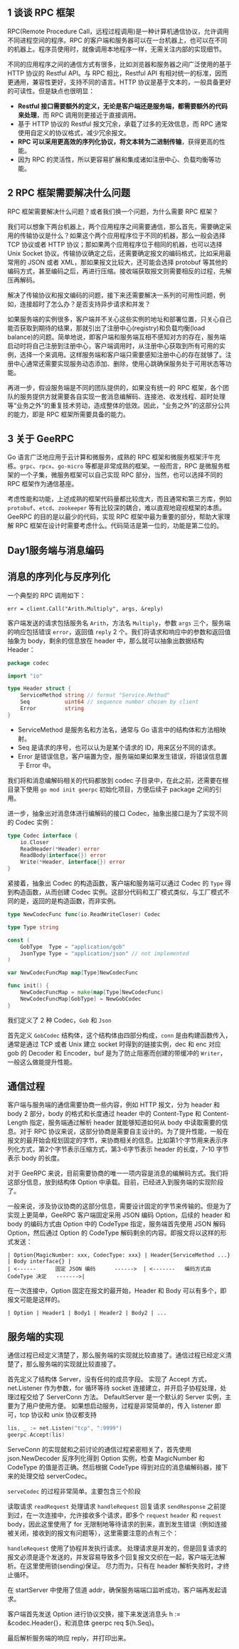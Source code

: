 ## 1 谈谈 RPC 框架

RPC(Remote Procedure Call，远程过程调用)是一种计算机通信协议，允许调用不同进程空间的程序。RPC 的客户端和服务器可以在一台机器上，也可以在不同的机器上。程序员使用时，就像调用本地程序一样，无需关注内部的实现细节。

不同的应用程序之间的通信方式有很多，比如浏览器和服务器之间广泛使用的基于 HTTP 协议的 Restful API。与 RPC 相比，Restful API 有相对统一的标准，因而更通用，兼容性更好，支持不同的语言。HTTP 协议是基于文本的，一般具备更好的可读性。但是缺点也很明显：

- **Restful 接口需要额外的定义，无论是客户端还是服务端，都需要额外的代码来处理**，而 RPC 调用则更接近于直接调用。
- 基于 HTTP 协议的 Restful 报文冗余，承载了过多的无效信息，而 RPC 通常使用自定义的协议格式，减少冗余报文。
- **RPC 可以采用更高效的序列化协议，将文本转为二进制传输**，获得更高的性能。
- 因为 RPC 的灵活性，所以更容易扩展和集成诸如注册中心、负载均衡等功能。

## 2 RPC 框架需要解决什么问题

RPC 框架需要解决什么问题？或者我们换一个问题，为什么需要 RPC 框架？

我们可以想象下两台机器上，两个应用程序之间需要通信，那么首先，需要确定采用的传输协议是什么？如果这个两个应用程序位于不同的机器，那么一般会选择 TCP 协议或者 HTTP 协议；那如果两个应用程序位于相同的机器，也可以选择 Unix Socket 协议。传输协议确定之后，还需要确定报文的编码格式，比如采用最常用的 JSON 或者 XML，那如果报文比较大，还可能会选择 protobuf 等其他的编码方式，甚至编码之后，再进行压缩。接收端获取报文则需要相反的过程，先解压再解码。

解决了传输协议和报文编码的问题，接下来还需要解决一系列的可用性问题，例如，连接超时了怎么办？是否支持异步请求和并发？

如果服务端的实例很多，客户端并不关心这些实例的地址和部署位置，只关心自己能否获取到期待的结果，那就引出了注册中心(registry)和负载均衡(load balance)的问题。简单地说，即客户端和服务端互相不感知对方的存在，服务端启动时将自己注册到注册中心，客户端调用时，从注册中心获取到所有可用的实例，选择一个来调用。这样服务端和客户端只需要感知注册中心的存在就够了。注册中心通常还需要实现服务动态添加、删除，使用心跳确保服务处于可用状态等功能。

再进一步，假设服务端是不同的团队提供的，如果没有统一的 RPC 框架，各个团队的服务提供方就需要各自实现一套消息编解码、连接池、收发线程、超时处理等“业务之外”的重复技术劳动，造成整体的低效。因此，“业务之外”的这部分公共的能力，即是 RPC 框架所需要具备的能力。

## 3 关于 GeeRPC

Go 语言广泛地应用于云计算和微服务，成熟的 RPC 框架和微服务框架汗牛充栋。`grpc`、`rpcx`、`go-micro` 等都是非常成熟的框架。一般而言，RPC 是微服务框架的一个子集，微服务框架可以自己实现 RPC 部分，当然，也可以选择不同的 RPC 框架作为通信基座。

考虑性能和功能，上述成熟的框架代码量都比较庞大，而且通常和第三方库，例如 `protobuf`、`etcd`、`zookeeper` 等有比较深的耦合，难以直观地窥视框架的本质。GeeRPC 的目的是以最少的代码，实现 RPC 框架中最为重要的部分，帮助大家理解 RPC 框架在设计时需要考虑什么。代码简洁是第一位的，功能是第二位的。



## Day1服务端与消息编码

## 消息的序列化与反序列化

一个典型的 RPC 调用如下：

```
err = client.Call("Arith.Multiply", args, &reply)
```

客户端发送的请求包括服务名 `Arith`，方法名 `Multiply`，参数 `args` 三个，服务端的响应包括错误 `error`，返回值 `reply` 2 个。我们将请求和响应中的参数和返回值抽象为 body，剩余的信息放在 header 中，那么就可以抽象出数据结构 Header：

```go
package codec

import "io"

type Header struct {
	ServiceMethod string // format "Service.Method"
	Seq           uint64 // sequence number chosen by client
	Error         string
}
```

- ServiceMethod 是服务名和方法名，通常与 Go 语言中的结构体和方法相映射。
- Seq 是请求的序号，也可以认为是某个请求的 ID，用来区分不同的请求。
- Error 是错误信息，客户端置为空，服务端如果如果发生错误，将错误信息置于 Error 中。

我们将和消息编解码相关的代码都放到 codec 子目录中，在此之前，还需要在根目录下使用 `go mod init geerpc` 初始化项目，方便后续子 package 之间的引用。

进一步，抽象出对消息体进行编解码的接口 Codec，抽象出接口是为了实现不同的 Codec 实例：

```go
type Codec interface {
	io.Closer
	ReadHeader(*Header) error
	ReadBody(interface{}) error
	Write(*Header, interface{}) error
}
```

紧接着，抽象出 Codec 的构造函数，客户端和服务端可以通过 Codec 的 `Type` 得到构造函数，从而创建 Codec 实例。这部分代码和工厂模式类似，与工厂模式不同的是，返回的是构造函数，而非实例。

```go
type NewCodecFunc func(io.ReadWriteCloser) Codec

type Type string

const (
	GobType  Type = "application/gob"
	JsonType Type = "application/json" // not implemented
)

var NewCodecFuncMap map[Type]NewCodecFunc

func init() {
	NewCodecFuncMap = make(map[Type]NewCodecFunc)
	NewCodecFuncMap[GobType] = NewGobCodec
}
```

我们定义了 2 种 Codec，`Gob` 和 `Json`

首先定义 `GobCodec` 结构体，这个结构体由四部分构成，`conn` 是由构建函数传入，通常是通过 TCP 或者 Unix 建立 socket 时得到的链接实例，dec 和 enc 对应 gob 的 Decoder 和 Encoder，buf 是为了防止阻塞而创建的带缓冲的 `Writer`，一般这么做能提升性能。

## 通信过程
客户端与服务端的通信需要协商一些内容，例如 HTTP 报文，分为 header 和 body 2 部分，body 的格式和长度通过 header 中的 Content-Type 和 Content-Length 指定，服务端通过解析 header 就能够知道如何从 body 中读取需要的信息。对于 RPC 协议来说，这部分协商是需要自主设计的。为了提升性能，一般在报文的最开始会规划固定的字节，来协商相关的信息。比如第1个字节用来表示序列化方式，第2个字节表示压缩方式，第3-6字节表示 header 的长度，7-10 字节表示 body 的长度。

对于 GeeRPC 来说，目前需要协商的唯一一项内容是消息的编解码方式。我们将这部分信息，放到结构体 Option 中承载。目前，已经进入到服务端的实现阶段了。

一般来说，涉及协议协商的这部分信息，需要设计固定的字节来传输的。但是为了实现上更简单，GeeRPC 客户端固定采用 JSON 编码 Option，后续的 header 和 body 的编码方式由 Option 中的 CodeType 指定，服务端首先使用 JSON 解码 Option，然后通过 Option 的 CodeType 解码剩余的内容。即报文将以这样的形式发送：
```
| Option{MagicNumber: xxx, CodecType: xxx} | Header{ServiceMethod ...} | Body interface{} |
| <------      固定 JSON 编码      ------>  | <-------   编码方式由 CodeType 决定   ------->|
```

在一次连接中，Option 固定在报文的最开始，Header 和 Body 可以有多个，即报文可能是这样的。
```
| Option | Header1 | Body1 | Header2 | Body2 | ...
```

## 服务端的实现
通信过程已经定义清楚了，那么服务端的实现就比较直接了。通信过程已经定义清楚了，那么服务端的实现就比较直接了。

首先定义了结构体 Server，没有任何的成员字段。
实现了 Accept 方式，net.Listener 作为参数，for 循环等待 socket 连接建立，并开启子协程处理，处理过程交给了 ServerConn 方法。
DefaultServer 是一个默认的 Server 实例，主要为了用户使用方便。
如果想启动服务，过程是非常简单的，传入 listener 即可，tcp 协议和 unix 协议都支持

```go
lis, _ := net.Listen("tcp", ":9999")
geerpc.Accept(lis)
```
ServeConn 的实现就和之前讨论的通信过程紧密相关了，首先使用 json.NewDecoder 反序列化得到 Option 实例，检查 MagicNumber 和 CodeType 的值是否正确。然后根据 CodeType 得到对应的消息编解码器，接下来的处理交给 serverCodec。

`serveCodec` 的过程非常简单。主要包含三个阶段

读取请求 `readRequest`
处理请求 `handleRequest`
回复请求 `sendResponse`
之前提到过，在一次连接中，允许接收多个请求，即多个 `request` `header` 和 `request` body，因此这里使用了 for 无限制地等待请求的到来，直到发生错误（例如连接被关闭，接收到的报文有问题等），这里需要注意的点有三个：

`handleRequest` 使用了协程并发执行请求。
处理请求是并发的，但是回复请求的报文必须是逐个发送的，并发容易导致多个回复报文交织在一起，客户端无法解析。在这里使用锁(sending)保证。
尽力而为，只有在 header 解析失败时，才终止循环。

在 startServer 中使用了信道 addr，确保服务端端口监听成功，客户端再发起请求。

客户端首先发送 Option 进行协议交换，接下来发送消息头 h := &codec.Header{}，和消息体 geerpc req ${h.Seq}。

最后解析服务端的响应 reply，并打印出来。